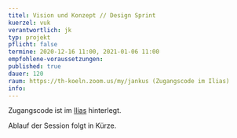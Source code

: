 ```yaml
---
titel: Vision und Konzept // Design Sprint
kuerzel: vuk
verantwortlich: jk
typ: projekt
pflicht: false
termine: 2020-12-16 11:00, 2021-01-06 11:00
empfohlene-voraussetzungen: 
published: true
dauer: 120
raum: https://th-koeln.zoom.us/my/jankus (Zugangscode im Ilias)
info: 
---
```


Zugangscode ist im [Ilias](https://ilias.th-koeln.de/goto.php?target=fold_1658174&client_id=ILIAS_FH_Koeln) hinterlegt.

Ablauf der Session folgt in Kürze.